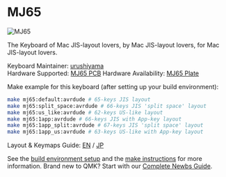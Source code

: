 # MJ65

![MJ65](https://urushiyama.github.io/projects/mj65/img/mj65.png)

The Keyboard of Mac JIS-layout lovers, by Mac JIS-layout lovers, for Mac JIS-layout lovers.

Keyboard Maintainer: [urushiyama](https://github.com/urushiyama)  
Hardware Supported: [MJ65 PCB](https://github.com/urushiyama/MJ65-PCB)
Hardware Availability: [MJ65 Plate](https://github.com/urushiyama/MJ65-Plate)

Make example for this keyboard (after setting up your build environment):

```sh
make mj65:default:avrdude # 65-keys JIS layout
make mj65:split_space:avrdude # 66-keys JIS 'split space' layout
make mj65:us_like:avrdude # 62-keys US-like layout
make mj65:1app:avrdude # 66-keys JIS with App-key layout
make mj65:1app_split:avrdude # 67-keys JIS 'split space' layout
make mj65:1app_us:avrdude # 63-keys US-like with App-key layout
```

Layout & Keymaps Guide: [EN](keymaps/layout.en.md) / [JP](keymaps/layout.jp.md)

See the [build environment setup](https://docs.qmk.fm/#/getting_started_build_tools) and the [make instructions](https://docs.qmk.fm/#/getting_started_make_guide) for more information. Brand new to QMK? Start with our [Complete Newbs Guide](https://docs.qmk.fm/#/newbs).

